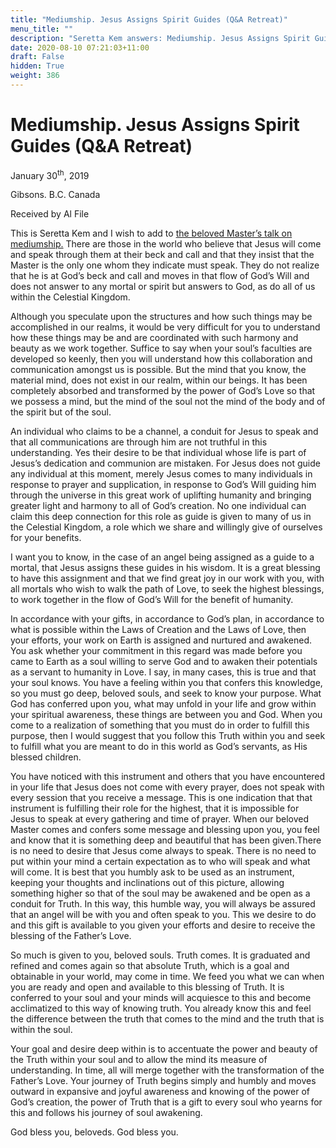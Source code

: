 ```yaml
---
title: "Mediumship. Jesus Assigns Spirit Guides (Q&A Retreat)"
menu_title: ""
description: "Seretta Kem answers: Mediumship. Jesus Assigns Spirit Guides (Q&A Retreat)"
date: 2020-08-10 07:21:03+11:00
draft: False
hidden: True
weight: 386
---
```

# Mediumship. Jesus Assigns Spirit Guides (Q&A Retreat)

January 30<sup>th</sup>, 2019

Gibsons. B.C. Canada

Received by Al File

This is Seretta Kem and I wish to add to [the beloved Master’s talk on mediumship.](/contemporary-messages/messages-sorted-year/messages-2019/how-can-we-discern-truth-when-messages-are-different-af-30-jan-2019/) There are those in the world who believe that Jesus will come and speak through them at their beck and call and that they insist that the Master is the only one whom they indicate must speak. They do not realize that he is at God’s beck and call and moves in that flow of God’s Will and does not answer to any mortal or spirit but answers to God, as do all of us within the Celestial Kingdom. 

Although you speculate upon the structures and how such things may be accomplished in our realms, it would be very difficult for you to understand how these things may be and are coordinated with such harmony and beauty as we work together. Suffice to say when your soul’s faculties are developed so keenly, then you will understand how this collaboration and communication amongst us is possible. But the mind that you know, the material mind, does not exist in our realm, within our beings. It has been completely absorbed and transformed by the power of God’s Love so that we possess a mind, but the mind of the soul not the mind of the body and of the spirit but of the soul. 

An individual who claims to be a channel, a conduit for Jesus to speak and that all communications are through him are not truthful in this understanding. Yes their desire to be that individual whose life is part of Jesus’s dedication and communion are mistaken. For Jesus does not guide any individual at this moment, merely Jesus comes to many individuals in response to prayer and supplication, in response to God’s Will guiding him through the universe in this great work of uplifting humanity and bringing greater light and harmony to all of God’s creation. No one individual can claim this deep connection for this role as guide is given to many of us in the Celestial Kingdom, a role which we share and willingly give of ourselves for your benefits. 

I want you to know, in the case of an angel being assigned as a guide to a mortal, that Jesus assigns these guides in his wisdom. It is a great blessing to have this assignment and that we find great joy in our work with you, with all mortals who wish to walk the path of Love, to seek the highest blessings, to work together in the flow of God’s Will for the benefit of humanity.

In accordance with your gifts, in accordance to God’s plan, in accordance to what is possible within the Laws of Creation and the Laws of Love, then your efforts, your work on Earth is assigned and nurtured and awakened. You ask whether your commitment in this regard was made before you came to Earth as a soul willing to serve God and to awaken their potentials as a servant to humanity in Love. I say, in many cases, this is true and that your soul knows. You have a feeling within you that confers this knowledge, so you must go deep, beloved souls, and seek to know your purpose. What God has conferred upon you, what may unfold in your life and grow within your spiritual awareness, these things are between you and God. When you come to a realization of something that you must do in order to fulfill this purpose, then I would suggest that you follow this Truth within you and seek to fulfill what you are meant to do in this world as God’s servants, as His blessed children.

You have noticed with this instrument and others that you have encountered in your life that Jesus does not come with every prayer, does not speak with every session that you receive a message. This is one indication that that instrument is fulfilling their role for the highest, that it is impossible for Jesus to speak at every gathering and time of prayer. When our beloved Master comes and confers some message and blessing upon you, you feel and know that it is something deep and beautiful that has been given.There is no need to desire that Jesus come always to speak. There is no need to put within your mind a certain expectation as to who will speak and what will come. It is best that you humbly ask to be used as an instrument, keeping your thoughts and inclinations out of this picture, allowing something higher so that of the soul may be awakened and be open as a conduit for Truth. In this way, this humble way, you will always be assured that an angel will be with you and often speak to you. This we desire to do and this gift is available to you given your efforts and desire to receive the blessing of the Father’s Love. 

So much is given to you, beloved souls. Truth comes. It is graduated and refined and comes again so that absolute Truth, which is a goal and obtainable in your world, may come in time. We feed you what we can when you are ready and open and available to this blessing of Truth. It is conferred to your soul and your minds will acquiesce to this and become acclimatized to this way of knowing truth. You already know this and feel the difference between the truth that comes to the mind and the truth that is within the soul. 

Your goal and desire deep within is to accentuate the power and beauty of the Truth within your soul and to allow the mind its measure of understanding. In time, all will merge together with the transformation of the Father’s Love. Your journey of Truth begins simply and humbly and moves outward in expansive and joyful awareness and knowing of the power of God’s creation, the power of Truth that is a gift to every soul who yearns for this and follows his journey of soul awakening.

God bless you, beloveds. God bless you. 